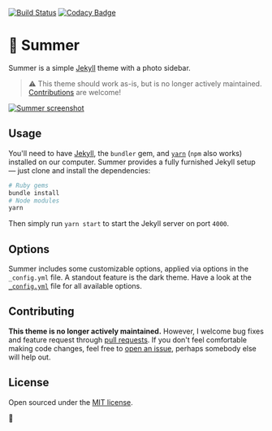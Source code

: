[![Build Status](https://travis-ci.org/connor-baer/summer.svg?branch=master)](https://travis-ci.org/connor-baer/summer) [![Codacy Badge](https://api.codacy.com/project/badge/Grade/27e2b81c38004b4592c78ba82d48cef3)](https://www.codacy.com/app/connor_baer/summer?utm_source=github.com&utm_medium=referral&utm_content=connor-baer/summer&utm_campaign=Badge_Grade)

# 🍦 Summer

Summer is a simple [Jekyll](http://jekyllrb.com) theme with a photo sidebar.

> ⚠️ This theme should work as-is, but is no longer actively maintained. [Contributions](#contributing) are welcome!

[![Summer screenshot](https://github.com/connor-baer/summer/blob/gh-pages/_images/screenshot.png)](https://connor-baer.github.io/summer)

## Usage

You'll need to have [Jekyll](https://jekyllrb.com/), the `bundler` gem, and [`yarn`](https://yarnpkg.com/) (`npm` also works) installed on our computer. Summer provides a fully furnished Jekyll setup — just clone and install the dependencies:

```bash
# Ruby gems
bundle install
# Node modules
yarn
```

Then simply run `yarn start` to start the Jekyll server on port `4000`.

## Options

Summer includes some customizable options, applied via options in the `_config.yml` file. A standout feature is the dark theme.
Have a look at the [`_config.yml`](_config.yml) file for all available options.

## Contributing

**This theme is no longer actively maintained.** However, I welcome bug fixes and feature request through [pull requests](https://github.com/connor-baer/summer/compare). If you don't feel comfortable making code changes, feel free to [open an issue](https://github.com/connor-baer/summer/issues/new), perhaps somebody else will help out.

## License

Open sourced under the [MIT license](LICENSE.md).

💛
